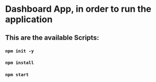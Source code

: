 # Dashboard App, in order to run the application

## This are the available Scripts:

### `npm init -y`

### `npm install`

### `npm start`
